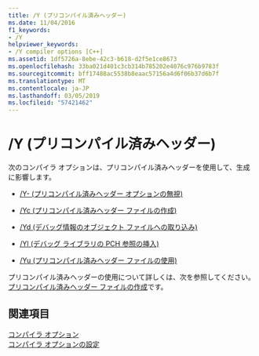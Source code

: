 ```yaml
---
title: /Y (プリコンパイル済みヘッダー)
ms.date: 11/04/2016
f1_keywords:
- /Y
helpviewer_keywords:
- /Y compiler options [C++]
ms.assetid: 1df5726a-8ebe-42c3-b618-d2f5e1ce8673
ms.openlocfilehash: 33ba021d401c3cb314b785202e4076c976b9783f
ms.sourcegitcommit: bff17488ac5538b8eaac57156a4d6f06b37d6b7f
ms.translationtype: MT
ms.contentlocale: ja-JP
ms.lasthandoff: 03/05/2019
ms.locfileid: "57421462"
---
```

# <a name="y-precompiled-headers"></a>/Y (プリコンパイル済みヘッダー)

次のコンパイラ オプションは、プリコンパイル済みヘッダーを使用して、生成に影響します。

- [/Y- (プリコンパイル済みヘッダー オプションの無視)](../../build/reference/y-ignore-precompiled-header-options.md)

- [/Yc (プリコンパイル済みヘッダー ファイルの作成)](../../build/reference/yc-create-precompiled-header-file.md)

- [/Yd (デバッグ情報のオブジェクト ファイルへの取り込み)](../../build/reference/yd-place-debug-information-in-object-file.md)

- [/Yl (デバッグ ライブラリの PCH 参照の挿入)](../../build/reference/yl-inject-pch-reference-for-debug-library.md)

- [/Yu (プリコンパイル済みヘッダー ファイルの使用)](../../build/reference/yu-use-precompiled-header-file.md)

プリコンパイル済みヘッダーの使用について詳しくは、次を参照してください。[プリコンパイル済みヘッダー ファイルの作成](../../build/reference/creating-precompiled-header-files.md)です。

## <a name="see-also"></a>関連項目

[コンパイラ オプション](../../build/reference/compiler-options.md)<br/>
[コンパイラ オプションの設定](../../build/reference/setting-compiler-options.md)
